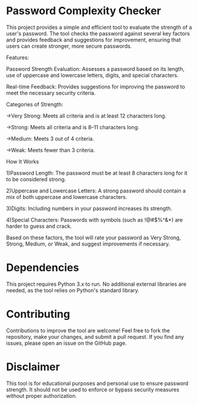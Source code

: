 # Password Complexity Checker

This project provides a simple and efficient tool to evaluate the strength of a user's password. The tool checks the password against several key factors and provides feedback and suggestions for improvement, ensuring that users can create stronger, more secure passwords.

Features:

Password Strength Evaluation: Assesses a password based on its length, use of uppercase and lowercase letters, digits, and special characters.

Real-time Feedback: Provides suggestions for improving the password to meet the necessary security criteria.

Categories of Strength:

->Very Strong: Meets all criteria and is at least 12 characters long.

->Strong: Meets all criteria and is 8–11 characters long.

->Medium: Meets 3 out of 4 criteria.

->Weak: Meets fewer than 3 criteria.

How It Works

1)Password Length: The password must be at least 8 characters long for it to be considered strong.

2)Uppercase and Lowercase Letters: A strong password should contain a mix of both uppercase and lowercase characters.

3)Digits: Including numbers in your password increases its strength.

4)Special Characters: Passwords with symbols (such as !@#$%^&*) are harder to guess and crack.

Based on these factors, the tool will rate your password as Very Strong, Strong, Medium, or Weak, and suggest improvements if necessary.

# Dependencies

This project requires Python 3.x to run. No additional external libraries are needed, as the tool relies on Python's standard library.

# Contributing

Contributions to improve the tool are welcome! Feel free to fork the repository, make your changes, and submit a pull request. If you find any issues, please open an issue on the GitHub page.

# Disclaimer

This tool is for educational purposes and personal use to ensure password strength. It should not be used to enforce or bypass security measures without proper authorization.
